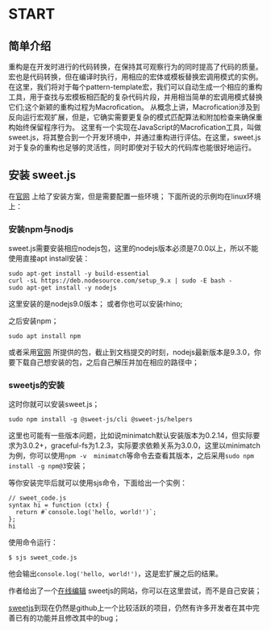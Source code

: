 # START
## 简单介绍
 重构是在开发时进行的代码转换，在保持其可观察行为的同时提高了代码的质量。
 宏也是代码转换，但在编译时执行，用相应的宏体或模板替换宏调用模式的实例。
在这里，我们将对于每个pattern-template宏，我们可以自动生成一个相应的重构工具，用于查找与宏模板相匹配的复杂代码片段，并用相当简单的宏调用模式替换它们;这个新颖的重构过程为Macrofication。
从概念上讲，Macrofication涉及到反向运行宏观扩展，但是，它确实需要更复杂的模式匹配算法和附加检查来确保重构始终保留程序行为。
这里有一个实现在JavaScript的Macrofication工具，叫做sweet.js，将其整合到一个开发环境中，并通过重构进行评估。在这里，sweet.js对于复杂的重构也足够的灵活性，同时即使对于较大的代码库也能很好地运行。

## 安装 sweet.js
在[官网](https://www.sweetjs.org/) 上给了安装方案，但是需要配置一些环境；
下面所说的示例均在linux环境上：

### 安装npm与nodjs
sweet.js需要安装相应nodejs包，这里的nodejs版本必须是7.0.0以上，所以不能使用直接apt install安装：

```
sudo apt-get install -y build-essential
curl -sL https://deb.nodesource.com/setup_9.x | sudo -E bash -
sudo apt-get install -y nodejs
```
这里安装的是nodejs9.0版本；
或者你也可以安装rhino;

之后安装npm；
```
sudo apt install npm
```

或者采用[官网](https://nodejs.org/en/) 所提供的包，截止到文档提交的时刻，nodejs最新版本是9.3.0，你要下载自己想安装的包，之后自己解压并加在相应的路径中；

### sweetjs的安装
这时你就可以安装sweet.js；

```
sudo npm install -g @sweet-js/cli @sweet-js/helpers
```

这里也可能有一些版本问题，比如说minimatch默认安装版本为0.2.14，但实际要求为3.0.2+，graceful-fs为1.2.3，实际要求依赖关系为3.0.0，这里以minimatch为例，你可以使用`npm -v  minimatch`等命令去查看其版本，之后采用`sudo npm install -g npm@3`安装；

等你安装完毕后就可以使用sjs命令，下面给出一个实例：
```
// sweet_code.js
syntax hi = function (ctx) {
  return #`console.log('hello, world!')`;
};
hi
```
使用命令运行：
```
$ sjs sweet_code.js
```
他会输出`console.log('hello, world!')`，这是宏扩展之后的结果。

作者给出了一个[在线编辑](http://www.sweetjs.org/browser/editor.html) sweetjs的网站，你可以在这里尝试，而不是自己安装；

[sweetjs](https://github.com/sweet-js/sweet-core)到现在仍然是github上一个比较活跃的项目，仍然有许多开发者在其中完善已有的功能并且修改其中的bug；
